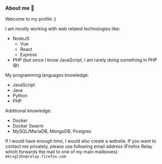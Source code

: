 ### About me 🙋
Welcome to my profile :)

I am mostly working with web related technologies like:
- NodeJS
  - Vue
  - React
  - Express
- PHP (but since I know JavaScript, I am rarely doing something in PHP 😅)

My programming languages knowledge:
- JavaScript
- Java
- Python
- PHP

Additional knowledge:
- Docker
- Docker Swarm
- MySQL/MariaDB, MongoDB, Postgres

If I would have enough time, I would also create a website. If you want to contact me privately,
please use following email address (Firefox Relay which forwards the mail to one of my main mailboxes): `mkrxgl2hn@relay.firefox.com`

